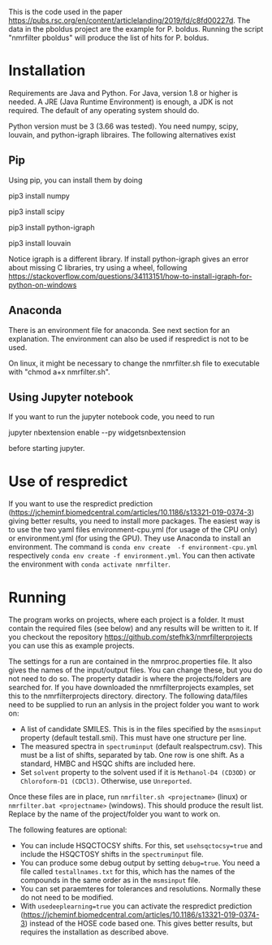 This is the code used in the paper https://pubs.rsc.org/en/content/articlelanding/2019/fd/c8fd00227d. The data in the pboldus project are the example for P. boldus. Running the script "nmrfilter pboldus" will produce the list of hits for P. boldus.

Installation
============

Requirements are Java and Python. For Java, version 1.8 or higher is needed. A JRE (Java Runtime Environment) is enough, a JDK is not required. The default of any operating system should do.
 
Python version must be 3 (3.66 was tested). You need numpy, scipy, louvain, and python-igraph libraires. The following alternatives exist

Pip
---

Using pip, you can install them by doing

pip3 install numpy

pip3 install scipy

pip3 install python-igraph

pip3 install louvain

Notice igraph is a different library. If install python-igraph gives an error about missing C libraries, try using a wheel, following https://stackoverflow.com/questions/34113151/how-to-install-igraph-for-python-on-windows

Anaconda
--------

There is an environment file for anaconda. See next section for an explanation. The environment can also be used if respredict is not to be used.

On linux, it might be necessary to change the nmrfilter.sh file to executable with "chmod a+x nmrfilter.sh".

Using Jupyter notebook
----------------------

If you want to run the jupyter notebook code, you need to run

jupyter nbextension enable --py widgetsnbextension

before starting jupyter.

Use of respredict
=================

If you want to use the respredict prediction (https://jcheminf.biomedcentral.com/articles/10.1186/s13321-019-0374-3) giving better results, you need to install more packages. The easiest way is to use the two yaml files environment-cpu.yml (for usage of the CPU only) or environment.yml (for using the GPU). They use Anaconda to install an environment. The command is `conda env create  -f environment-cpu.yml` respectively `conda env create -f environment.yml`. You can then activate the environment with `conda activate nmrfilter`.

Running
=======

The program works on projects, where each project is a folder. It must contain the required files (see below) and any results will be written to it. If you checkout the repository https://github.com/stefhk3/nmrfilterprojects you can use this as example projects.

The settings for a run are contained in the nmrproc.properties file. It also gives the names of the input/output files. You can change these, but you do not need to do so. The property datadir is where the projects/folders are searched for. If you have downloaded the nmrfilterprojects examples, set this to the nmrfilterprojects directory.
 directory.
The following data/files need to be supplied to run an anlysis in the project folder you want to work on:
* A list of candidate SMILES. This is in the files specified by the `msmsinput` property (default testall.smi). This must have one structure per line.
* The measured spectra in `spectruminput` (default realspectrum.csv). This must be a list of shifts, separated by tab. One row is one shift. As a standard, HMBC and HSQC shifts are included here.
* Set `solvent` property to the solvent used if it is `Methanol-D4 (CD3OD)` or `Chloroform-D1 (CDCl3)`. Otherwise, use `Unreported`.

Once these files are in place, run `nmrfilter.sh <projectname>` (linux) or `nmrfilter.bat <projectname>` (windows). This should produce the result list. Replace <projectname> by the name of the project/folder you want to work on.

The following features are optional:
* You can include HSQCTOCSY shifts. For this, set `usehsqctocsy=true` and include the HSQCTOSY shifts in the `spectruminput` file.
* You can produce some debug output by setting `debug=true`. You need a file called `testallnames.txt` for this, which has the names of the compounds in the same order as in the `msmsinput` file.
* You can set paraemteres for tolerances and resolutions. Normally these do not need to be modified. 
* With `usedeeplearning=true` you can activate the respredict prediction (https://jcheminf.biomedcentral.com/articles/10.1186/s13321-019-0374-3) instead of the HOSE code based one. This gives better results, but requires the installation as described above. 
